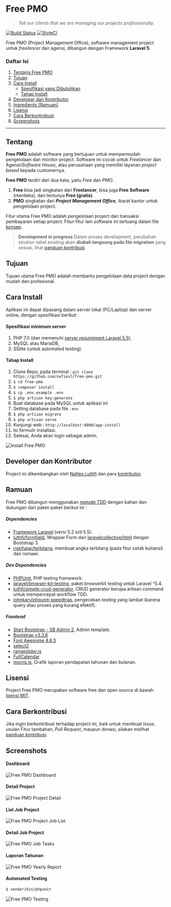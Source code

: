 # Free PMO
> *Tell our clients that we are managing our projects professionally.*

[![Build Status](https://travis-ci.org/nafiesl/free-pmo.svg?branch=master)](https://travis-ci.org/nafiesl/free-pmo)
[![StyleCI](https://styleci.io/repos/111558421/shield?branch=develop)](https://styleci.io/repos/111558421)

Free PMO (Project Management Office), software management project untuk *freelancer* dan agensi, dibangun dengan Framework **Laravel 5**.

### Daftar Isi
1. [Tentang Free PMO](#tentang)
2. [Tujuan](#tujuan)
3. [Cara Install](#cara-install)
    - [Spesifikasi yang Dibutuhkan](#spesifikasi-minimum-server)
    - [Tahap Install](#tahap-install)
4. [Developer dan Kontributor](#developer-dan-kontributor)
5. [Ingredients (Ramuan)](#ramuan)
6. [Lisensi](#license)
7. [Cara Berkontrobusi](#cara-berkontribusi)
8. [Screenshots](#screenshots)

***

## Tentang

**Free PMO** adalah software yang bertujuan untuk mempermudah pengelolaan dan monitor project. Software ini cocok untuk *Freelancer* dan Agensi/*Software House*, atau perusahaan yang memiliki layanan *project based* kepada customernya.

**Free PMO** terdiri dari dua kata, yaitu *Free* dan *PMO*.
1. **Free** bisa jadi singkatan dari **Freelancer**, bisa juga **Free Software** (merdeka), dan tentunya **Free (gratis)**.
2. **PMO** singkatan dari ***Project Management Office***, ibarat kantor untuk pengelolaan project.

Fitur utama Free PMO adalah pengelolaan project dan transaksi pembayaran setiap project. Fitur-fitur lain software ini tertuang dalam file [konsep](CONCEPT.md).

> **Development in progress**
> Dalam proses development, perubahan struktur tabel existing akan **diubah langsung pada file migration** yang sesuai, lihat [panduan kontribusi](CONTRIBUTING.md#catatan).

## Tujuan

Tujuan utama Free PMO adalah membantu pengelolaan data project dengan mudah dan profesional.

## Cara Install
Aplikasi ini dapat dipasang dalam server lokal (PC/Laptop) dan server online, dengan spesifikasi berikut :

#### Spesifikasi minimum server
1. PHP 7.0 (dan memenuhi [server requirement Laravel 5.5](https://laravel.com/docs/5.5#server-requirements)),
2. MySQL atau MariaDB,
3. SQlite (untuk automated testing).

#### Tahap Install

1. Clone Repo, pada terminal : `git clone https://github.com/nafiesl/free-pmo.git`
2. `$ cd free-pmo`
3. `$ composer install`
4. `$ cp .env.example .env`
5. `$ php artisan key:generate`
6. Buat database pada MySQL untuk aplikasi ini
7. Setting database pada file `.env`
8. `$ php artisan migrate`
9. `$ php artisan serve`
10. Kunjungi web : `http://localhost:8000/app-install`
11. Isi formulir installasi.
12. Selesai, Anda akan login sebagai admin.

![Install Free PMO](public/screenshots/pmo-install-free-pmo.jpg)


## Developer dan Kontributor

Project ini dikembangkan oleh [Nafies Luthfi](https://github.com/nafiesl) dan para [kontributor](https://github.com/nafiesl/free-pmo/graphs/contributors).

## Ramuan

Free PMO dibangun menggunakan [metode TDD](https://blog.nafies.id/laravel/testing-laravel-tentang-automated-testing) dengan bahan dan dukungan dari paket-paket berikut ini :

##### Dependencies
* [Framework Laravel](https://laravel.com/docs/5.5) (versi 5.2 s/d 5.5).
* [luthfi/formfield](https://github.com/nafiesl/FormField), Wrapper Form dari [laravelcollective/html](https://github.com/laravelcollective/html) dengan Bootstrap 3.
* [riskihajar/terbilang](https://github.com/riskihajar/terbilang), membuat angka terbilang (pada fitur cetak kuitansi) dan romawi.

##### Dev Dependencies

* [PHPUnit](https://github.com/sebastianbergmann/phpunit), PHP testing framework.
* [laravel/browser-kit-testing](https://github.com/laravel/browser-kit-testing), paket browserkit testing untuk Laravel ^5.4.
* [luthfi/simple-crud-generator](https://github.com/nafiesl/SimpleCrudGenerator), CRUD generator berupa artisan command untuk mempercepat workflow TDD.
* [johnkary/phpunit-speedtrap](https://github.com/johnkary/phpunit-speedtrap), pengecekan testing yang lambat (karena query atau proses yang kurang efektif).

##### Frontend

* [Start Bootstrap - SB Admin 2](https://startbootstrap.com/template-overviews/sb-admin-2), Admin template.
* [Bootstrap v3.3.6](https://getbootstrap.com/docs/3.3/)
* [Font Awesome 4.6.3](http://fontawesome.io/cheatsheet)
* [select2](https://github.com/select2/select2)
* [rangeslider.js](http://rangeslider.js.org)
* [FullCalendar](https://fullcalendar.io)
* [morris.js](http://morrisjs.github.io/morris.js), Grafik laporan pendapatan tahunan dan bulanan.

## Lisensi

Project Free PMO merupakan software free dan open source di bawah [lisensi MIT](LICENSE).

## Cara Berkontribusi

Jika ingin berkontribusi terhadap project ini, baik untuk membuat *Issue*, usulan Fitur tambahan, *Pull Request*, maupun donasi, silakan melihat [panduan kontribusi](CONTRIBUTING.md).

## Screenshots

#### Dashboard
![Free PMO Dashboard](public/screenshots/pmo-dashboard-01.jpg)

#### Detail Project
![Free PMO Project Detail](public/screenshots/pmo-project-detail-01.jpg)

#### List Job Project
![Free PMO Project Job List](public/screenshots/pmo-project-jobs-01.jpg)

#### Detail Job Project
![Free PMO Job Tasks](public/screenshots/pmo-job-tasks-01.jpg)

#### Laporan Tahunan
![Free PMO Yearly Report](public/screenshots/pmo-yearly-report-01.jpg)

#### Automated Testing

```bash
$ vendor/bin/phpunit
```

![Free PMO Testing](public/screenshots/pmo-testing-01.jpg)
